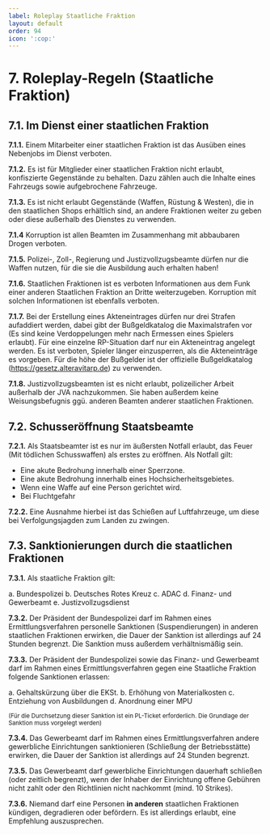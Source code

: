 ```yaml
---
label: Roleplay Staatliche Fraktion
layout: default
order: 94
icon: ':cop:'
---
```


# 7. Roleplay-Regeln (Staatliche Fraktion)

## 7.1. Im Dienst einer staatlichen Fraktion

**7.1.1.** Einem Mitarbeiter einer staatlichen Fraktion ist das Ausüben eines Nebenjobs im Dienst verboten.

**7.1.2.** Es ist für Mitglieder einer staatlichen Fraktion nicht erlaubt, konfiszierte Gegenstände zu behalten. Dazu zählen auch die Inhalte eines Fahrzeugs sowie aufgebrochene Fahrzeuge.

**7.1.3.** Es ist nicht erlaubt Gegenstände (Waffen, Rüstung & Westen), die in den staatlichen Shops erhältlich sind, an andere Fraktionen weiter zu geben oder diese außerhalb des Dienstes zu verwenden.

**7.1.4** Korruption ist allen Beamten im Zusammenhang mit abbaubaren Drogen verboten.

**7.1.5.** Polizei-, Zoll-, Regierung und Justizvollzugsbeamte dürfen nur die Waffen nutzen, für die sie die Ausbildung auch erhalten haben!

**7.1.6.** Staatlichen Fraktionen ist es verboten Informationen aus dem Funk einer anderen Staatlichen Fraktion an Dritte weiterzugeben. Korruption mit solchen Informationen ist ebenfalls verboten.

**7.1.7.** Bei der Erstellung eines Akteneintrages dürfen nur drei Strafen aufaddiert werden, dabei gibt der Bußgeldkatalog die Maximalstrafen vor (Es sind keine Verdoppelungen mehr nach Ermessen eines Spielers erlaubt). Für eine einzelne RP-Situation darf nur ein Akteneintrag angelegt werden. Es ist verboten, Spieler länger einzusperren, als die Akteneinträge es vorgeben. Für die höhe der Bußgelder ist der offizielle Bußgeldkatalog (https://gesetz.alteravitarp.de) zu verwenden.

**7.1.8.** Justizvollzugsbeamten ist es nicht erlaubt, polizeilicher Arbeit außerhalb der JVA nachzukommen. Sie haben außerdem keine Weisungsbefugnis ggü. anderen Beamten anderer staatlichen Fraktionen.

## 7.2. Schusseröffnung Staatsbeamte

**7.2.1.** Als Staatsbeamter ist es nur im äußersten Notfall erlaubt, das Feuer (Mit tödlichen Schusswaffen)  als erstes zu eröffnen. Als Notfall gilt:
- Eine akute Bedrohung innerhalb einer Sperrzone.
- Eine akute Bedrohung innerhalb eines Hochsicherheitsgebietes.
- Wenn eine Waffe auf eine Person gerichtet wird.
- Bei Fluchtgefahr

**7.2.2.** Eine Ausnahme hierbei ist das Schießen auf Luftfahrzeuge, um diese bei Verfolgungsjagden zum Landen zu zwingen.

## 7.3. Sanktionierungen durch die staatlichen Fraktionen
**7.3.1.** Als staatliche Fraktion gilt:

a. Bundespolizei
b. Deutsches Rotes Kreuz
c. ADAC
d. Finanz- und Gewerbeamt
e. Justizvollzugsdienst

**7.3.2.** Der Präsident der Bundespolizei darf im Rahmen eines Ermittlungsverfahren personelle Sanktionen (Suspendierungen) in anderen staatlichen Fraktionen erwirken, die Dauer der Sanktion ist allerdings auf 24 Stunden begrenzt. Die Sanktion muss außerdem verhältnismäßig sein.

**7.3.3.** Der Präsident der Bundespolizei sowie das Finanz- und Gewerbeamt darf im Rahmen eines Ermittlungsverfahren  gegen eine Staatliche Fraktion folgende Sanktionen erlassen:

a. Gehaltskürzung über die EKSt.
b. Erhöhung von Materialkosten
c. Entziehung von Ausbildungen
d. Anordnung einer MPU

<small>(Für die Durchsetzung dieser Sanktion ist ein PL-Ticket erforderlich. Die Grundlage der Sanktion muss vorgelegt werden)</small>

**7.3.4.** Das Gewerbeamt darf im Rahmen eines Ermittlungsverfahren andere gewerbliche Einrichtungen sanktionieren (Schließung der Betriebsstätte) erwirken, die Dauer der Sanktion ist allerdings auf 24 Stunden begrenzt.

**7.3.5.** Das Gewerbeamt darf gewerbliche Einrichtungen dauerhaft schließen (oder zeitlich begrenzt), wenn der Inhaber der Einrichtung offene Gebühren nicht zahlt oder den Richtlinien nicht nachkommt (mind. 10 Strikes).

**7.3.6.** Niemand darf eine Personen **in anderen** staatlichen Fraktionen kündigen, degradieren oder befördern. Es ist allerdings erlaubt, eine Empfehlung auszusprechen. 
